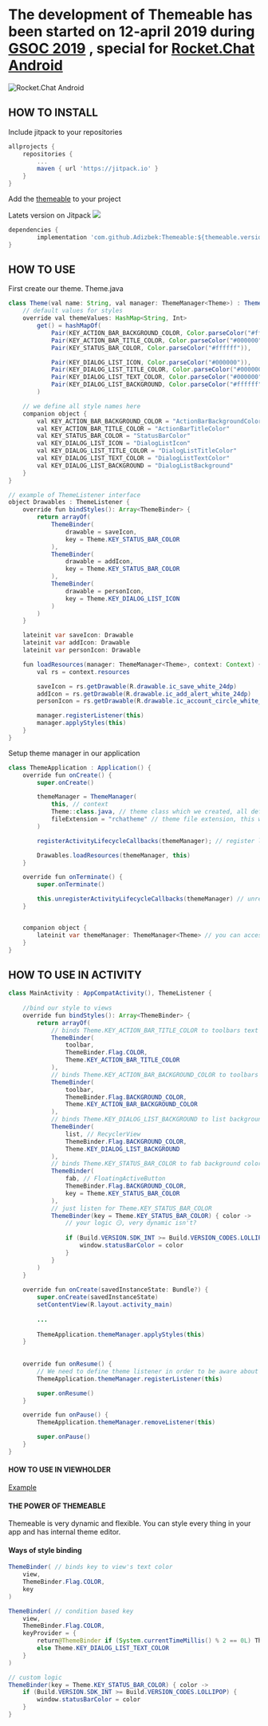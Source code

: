 # The development of **Themeable** has been started on 12-april 2019 during [GSOC 2019](http://summerofcode.withgoogle.com) , special for [Rocket.Chat Android](https://github.com/RocketChat/Rocket.Chat.Android)

![Rocket.Chat Android](https://raw.githubusercontent.com/RocketChat/Rocket.Chat.Artwork/master/Logos/logo-dark.svg?sanitize=true)



## HOW TO INSTALL
Include jitpack to your repositories
```gradle
allprojects {
    repositories {
        ...
        maven { url 'https://jitpack.io' }
    }
}
```
Add the [themeable](https://github.com/Adizbek/Themeable) to your 
project

Latets version on Jitpack 
[![](https://jitpack.io/v/Adizbek/Themeable.svg)](https://jitpack.io/#Adizbek/Themeable)

```gradle
dependencies {
        implementation 'com.github.Adizbek:Themeable:${themeable.version}'
}
```

## HOW TO USE
First create our theme. Theme.java
```java
class Theme(val name: String, val manager: ThemeManager<Theme>) : ThemeInterface(name, manager) {
    // default values for styles
    override val themeValues: HashMap<String, Int>
        get() = hashMapOf(
            Pair(KEY_ACTION_BAR_BACKGROUND_COLOR, Color.parseColor("#ffffff")),
            Pair(KEY_ACTION_BAR_TITLE_COLOR, Color.parseColor("#000000")),
            Pair(KEY_STATUS_BAR_COLOR, Color.parseColor("#ffffff")),

            Pair(KEY_DIALOG_LIST_ICON, Color.parseColor("#000000")),
            Pair(KEY_DIALOG_LIST_TITLE_COLOR, Color.parseColor("#000000")),
            Pair(KEY_DIALOG_LIST_TEXT_COLOR, Color.parseColor("#000000")),
            Pair(KEY_DIALOG_LIST_BACKGROUND, Color.parseColor("#ffffff"))
        )

    // we define all style names here 
    companion object {
        val KEY_ACTION_BAR_BACKGROUND_COLOR = "ActionBarBackgroundColor"
        val KEY_ACTION_BAR_TITLE_COLOR = "ActionBarTitleColor"
        val KEY_STATUS_BAR_COLOR = "StatusBarColor"
        val KEY_DIALOG_LIST_ICON = "DialogListIcon"
        val KEY_DIALOG_LIST_TITLE_COLOR = "DialogListTitleColor"
        val KEY_DIALOG_LIST_TEXT_COLOR = "DialogListTextColor"
        val KEY_DIALOG_LIST_BACKGROUND = "DialogListBackground"
    }
}

// example of ThemeListener interface
object Drawables : ThemeListener {
    override fun bindStyles(): Array<ThemeBinder> {
        return arrayOf(
            ThemeBinder(
                drawable = saveIcon,
                key = Theme.KEY_STATUS_BAR_COLOR
            ),
            ThemeBinder(
                drawable = addIcon,
                key = Theme.KEY_STATUS_BAR_COLOR
            ),
            ThemeBinder(
                drawable = personIcon,
                key = Theme.KEY_DIALOG_LIST_ICON
            )
        )
    }

    lateinit var saveIcon: Drawable
    lateinit var addIcon: Drawable
    lateinit var personIcon: Drawable

    fun loadResources(manager: ThemeManager<Theme>, context: Context) {
        val rs = context.resources

        saveIcon = rs.getDrawable(R.drawable.ic_save_white_24dp)
        addIcon = rs.getDrawable(R.drawable.ic_add_alert_white_24dp)
        personIcon = rs.getDrawable(R.drawable.ic_account_circle_white_18dp)

        manager.registerListener(this)
        manager.applyStyles(this)
    }
}

```

Setup theme manager in our application

```java
class ThemeApplication : Application() {
    override fun onCreate() {
        super.onCreate()

        themeManager = ThemeManager(
            this, // context
            Theme::class.java, // theme class which we created, all defined styles will be here
            fileExtension = "rchatheme" // theme file extension, this will be used while save/loading theme files from filesystem
        )

        registerActivityLifecycleCallbacks(themeManager); // register listener for activity lifecycle

        Drawables.loadResources(themeManager, this)
    }

    override fun onTerminate() {
        super.onTerminate()

        this.unregisterActivityLifecycleCallbacks(themeManager) // unregister listener for activity lifecycle
    }


    companion object {
        lateinit var themeManager: ThemeManager<Theme> // you can access theme manager from everywhere
    }
}
```

## HOW TO USE IN ACTIVITY
```java
class MainActivity : AppCompatActivity(), ThemeListener {
    
    //bind our style to views
    override fun bindStyles(): Array<ThemeBinder> {
        return arrayOf(
            // binds Theme.KEY_ACTION_BAR_TITLE_COLOR to toolbars text color
            ThemeBinder( 
                toolbar,
                ThemeBinder.Flag.COLOR,
                Theme.KEY_ACTION_BAR_TITLE_COLOR
            ),
            // binds Theme.KEY_ACTION_BAR_BACKGROUND_COLOR to toolbars background color
            ThemeBinder(
                toolbar,
                ThemeBinder.Flag.BACKGROUND_COLOR,
                Theme.KEY_ACTION_BAR_BACKGROUND_COLOR
            ),
            // binds Theme.KEY_DIALOG_LIST_BACKGROUND to list background color
            ThemeBinder(
                list, // RecyclerView
                ThemeBinder.Flag.BACKGROUND_COLOR,
                Theme.KEY_DIALOG_LIST_BACKGROUND
            ),
            // binds Theme.KEY_STATUS_BAR_COLOR to fab background color
            ThemeBinder(
                fab, // FloatingActiveButton
                ThemeBinder.Flag.BACKGROUND_COLOR,
                key = Theme.KEY_STATUS_BAR_COLOR
            ),
            // just listen for Theme.KEY_STATUS_BAR_COLOR
            ThemeBinder(key = Theme.KEY_STATUS_BAR_COLOR) { color ->
                // your logic 😏, very dynamic isn't?
            
                if (Build.VERSION.SDK_INT >= Build.VERSION_CODES.LOLLIPOP) {
                    window.statusBarColor = color
                }
            }
        )
    }
    
    override fun onCreate(savedInstanceState: Bundle?) {
        super.onCreate(savedInstanceState)
        setContentView(R.layout.activity_main)
      
        ...
        
        ThemeApplication.themeManager.applyStyles(this)
    }
    
    
    override fun onResume() {
        // We need to define theme listener in order to be aware about theme/style changing
        ThemeApplication.themeManager.registerListener(this)

        super.onResume()
    }

    override fun onPause() {
        ThemeApplication.themeManager.removeListener(this)

        super.onPause()
    }
}
```

#### HOW TO USE IN VIEWHOLDER
[Example](https://github.com/Adizbek/Themeable/blob/master/app/src/main/java/uz/cactus/themeexample/ui/MainActivity.kt)


#### THE POWER OF THEMEABLE
Themeable is very dynamic and flexible. You can style every thing in
your app and has internal theme editor.

#### Ways of style binding 

```java
ThemeBinder( // binds key to view's text color
    view,
    ThemeBinder.Flag.COLOR,
    key
)

ThemeBinder( // condition based key
    view,
    ThemeBinder.Flag.COLOR,
    keyProvider = {
        return@ThemeBinder if (System.currentTimeMillis() % 2 == 0L) Theme.KEY_DIALOG_LIST_TITLE_COLOR
        else Theme.KEY_DIALOG_LIST_TEXT_COLOR
    }
)

// custom logic
ThemeBinder(key = Theme.KEY_STATUS_BAR_COLOR) { color ->
    if (Build.VERSION.SDK_INT >= Build.VERSION_CODES.LOLLIPOP) {
        window.statusBarColor = color
    }
}
```